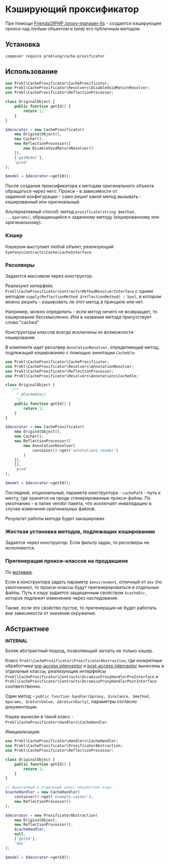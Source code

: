 # Кэширующий проксификатор

При помощи [FriendsOfPHP /proxy-manager-lts](https://github.com/FriendsOfPHP/proxy-manager-lts) - создается кэширующее прокси над любым объектом
и (или) его публичным методом.

## Установка

`composer require proklung/cache-proxificator`

## Использование

```php
use Prokl\CacheProxificator\CacheProxificator;
use Prokl\CacheProxificator\Resolvers\DisableVoidReturnResolver;
use Prokl\CacheProxificator\ReflectionProcessor;

class OriginalObject {
    public function getId() {
        return 1;
    }   
}

$decorator = new CacheProxificator(
    new OriginalObject(),
    new Cacher(),
    new ReflectionProcessor([
        new DisableVoidReturnResolver()
    ]),
    ['getModel'],
    'prod' 
);

$model = $decorator->getId();
```

После создания проксификатора к методам оригинального объекта обращаться через него. Прокси - в зависимости от  
заданной конфигурации - само решит какой метод вызывать - кэшированный или оригинальный.

Альтернативный способ: метод `proxificate(string $method, ...$params)`, обращающийся к заданному методу (кэшированному или оригинальному).

### Кэшер

Кэшером выступает любой объект, реализующий `Symfony\Contracts\Cache\CacheInterface`.

### Ресолверы

Задаются массивом через конструктор. 

Реализуют интерфейс `Prokl\CacheProxificator\Contracts\MethodResolverInterface` с одним
методом `supply(ReflectionMethod $reflectionMethod) : bool`, в котором можно решить - кэшировать ли этот метод в принципе
или нет. 

Например, можно определить - если метод ничего не возвращает, то кэширование бессмысленно. Или в названии метода
присутствует слово "cached".

Конструкторы классов всегда исключены из возможности кэширования.

В комплекте идет ресолвер `AnnotationResolver`, определяющий метод, подлежащий кэшированию с помощью аннотации 
`Cacheble`:

```php
use Prokl\CacheProxificator\CacheProxificator;
use Prokl\CacheProxificator\Resolvers\AnnotationResolver;
use Prokl\CacheProxificator\ReflectionProcessor;
use Prokl\CacheProxificator\Resolvers\Annotations\Cacheble;

class OriginalObject {
   /**
     * @Cacheble()
     */
    public function getId() {
        return 1;
    }   
}

$decorator = new CacheProxificator(
    new OriginalObject(),
    new Cacher(),
    new ReflectionProcessor([
        new AnnotationResolver(
            container()->get('annotations.reader')
        )
    ]),
    [],
    'prod'    
);

$model = $decorator->getId();
```

Последний, опциональный, параметр конструктора - `cachePath` - путь к месту, где хранятся на проде сгенерированные прокси-файлы.
По умолчанию - в папке vendor пакета, что исключает инвалидацию в случае изменения оригинальных файлов.

Результат работы метода будет закэширован.

### Жесткая установка методов, подлежащих кэшированию

Задается через конструктор. Если фильтр задан, то ресолверы не исполняются.

### Прегенерация прокси-классов на продакшене

По [мотивам](https://github.com/Ocramius/ProxyManager/blob/2.12.x/docs/tuning-for-production.md).

Если в конструкторе задать параметр `$environment`, отличный от `dev` (по умолчанию), то прокси-классы будут прегенерироваться
в отдельные файлы. Путь к кэшу задается защищенным свойством `$cacheDir`, которое подлежит изменению через наследование.

Также, если это свойство пустое, то прегенерация не будет работать вне зависимости от значения окружения.
 
## Абстрактнее

**INTERNAL**

Более абстрактный подход, позволяющий загнать не только кэшер.

Класс `Prokl\CacheProxificator\ProxificatorAbstraction`, где конкретные обработчики [pre-access interceptor](https://github.com/Ocramius/ProxyManager/blob/2.12.x/docs/access-interceptor-value-holder.md) и
[post-access interceptor](https://github.com/Ocramius/ProxyManager/blob/2.12.x/docs/access-interceptor-value-holder.md)
вынесены в отдельные классы, реализующие интерфейсы `Prokl\CacheProxificator\Contracts\OcramiusProxyHandlerPreInterface` и `Prokl\CacheProxificator\Contracts\OcramiusProxyHandlerPostInterface` соответственно.

Один метод - `public function handler($proxy, $instance, $method, $params, $returnValue, &$returnEarly)`, параметры согласно документации.

Кэшер вынесен в такой класс - `Prokl\CacheProxificator\Handlers\CacheHandler`.

Инициализация:

```php
use Prokl\CacheProxificator\Handlers\CacheHandler;
use Prokl\CacheProxificator\ProxificatorAbstraction;
use Prokl\CacheProxificator\ReflectionProcessor;

class OriginalObject {
    public function getId() {
        return 1;
    }   
}

// Вынесенный в отдельный класс обработчик кэша.
$cacheHandler = new CacheHandler(
    container()->get('example.cacher'),
    new ReflectionProcessor()
);

$decorator = new ProxificatorAbstraction(
    new OriginalObject,
    new ReflectionProcessor(),
    $cacheHandler,
    null,
    ['getId'],
    'dev'    
);

$model = $decorator->getId();
```
